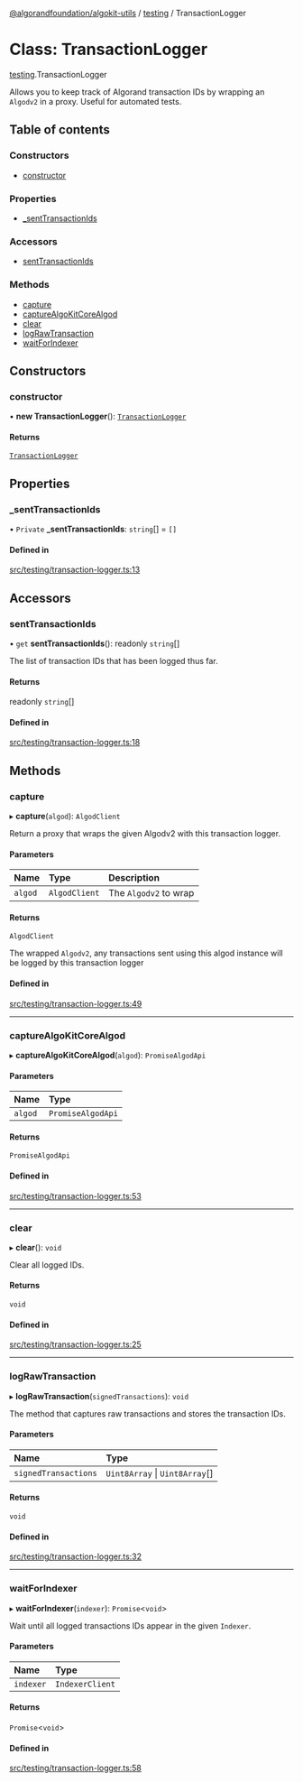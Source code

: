 [@algorandfoundation/algokit-utils](../README.md) / [testing](../modules/testing.md) / TransactionLogger

# Class: TransactionLogger

[testing](../modules/testing.md).TransactionLogger

Allows you to keep track of Algorand transaction IDs by wrapping an `Algodv2` in a proxy.
Useful for automated tests.

## Table of contents

### Constructors

- [constructor](testing.TransactionLogger.md#constructor)

### Properties

- [\_sentTransactionIds](testing.TransactionLogger.md#_senttransactionids)

### Accessors

- [sentTransactionIds](testing.TransactionLogger.md#senttransactionids)

### Methods

- [capture](testing.TransactionLogger.md#capture)
- [captureAlgoKitCoreAlgod](testing.TransactionLogger.md#capturealgokitcorealgod)
- [clear](testing.TransactionLogger.md#clear)
- [logRawTransaction](testing.TransactionLogger.md#lograwtransaction)
- [waitForIndexer](testing.TransactionLogger.md#waitforindexer)

## Constructors

### constructor

• **new TransactionLogger**(): [`TransactionLogger`](testing.TransactionLogger.md)

#### Returns

[`TransactionLogger`](testing.TransactionLogger.md)

## Properties

### \_sentTransactionIds

• `Private` **\_sentTransactionIds**: `string`[] = `[]`

#### Defined in

[src/testing/transaction-logger.ts:13](https://github.com/algorandfoundation/algokit-utils-ts/blob/main/src/testing/transaction-logger.ts#L13)

## Accessors

### sentTransactionIds

• `get` **sentTransactionIds**(): readonly `string`[]

The list of transaction IDs that has been logged thus far.

#### Returns

readonly `string`[]

#### Defined in

[src/testing/transaction-logger.ts:18](https://github.com/algorandfoundation/algokit-utils-ts/blob/main/src/testing/transaction-logger.ts#L18)

## Methods

### capture

▸ **capture**(`algod`): `AlgodClient`

Return a proxy that wraps the given Algodv2 with this transaction logger.

#### Parameters

| Name | Type | Description |
| :------ | :------ | :------ |
| `algod` | `AlgodClient` | The `Algodv2` to wrap |

#### Returns

`AlgodClient`

The wrapped `Algodv2`, any transactions sent using this algod instance will be logged by this transaction logger

#### Defined in

[src/testing/transaction-logger.ts:49](https://github.com/algorandfoundation/algokit-utils-ts/blob/main/src/testing/transaction-logger.ts#L49)

___

### captureAlgoKitCoreAlgod

▸ **captureAlgoKitCoreAlgod**(`algod`): `PromiseAlgodApi`

#### Parameters

| Name | Type |
| :------ | :------ |
| `algod` | `PromiseAlgodApi` |

#### Returns

`PromiseAlgodApi`

#### Defined in

[src/testing/transaction-logger.ts:53](https://github.com/algorandfoundation/algokit-utils-ts/blob/main/src/testing/transaction-logger.ts#L53)

___

### clear

▸ **clear**(): `void`

Clear all logged IDs.

#### Returns

`void`

#### Defined in

[src/testing/transaction-logger.ts:25](https://github.com/algorandfoundation/algokit-utils-ts/blob/main/src/testing/transaction-logger.ts#L25)

___

### logRawTransaction

▸ **logRawTransaction**(`signedTransactions`): `void`

The method that captures raw transactions and stores the transaction IDs.

#### Parameters

| Name | Type |
| :------ | :------ |
| `signedTransactions` | `Uint8Array` \| `Uint8Array`[] |

#### Returns

`void`

#### Defined in

[src/testing/transaction-logger.ts:32](https://github.com/algorandfoundation/algokit-utils-ts/blob/main/src/testing/transaction-logger.ts#L32)

___

### waitForIndexer

▸ **waitForIndexer**(`indexer`): `Promise`\<`void`\>

Wait until all logged transactions IDs appear in the given `Indexer`.

#### Parameters

| Name | Type |
| :------ | :------ |
| `indexer` | `IndexerClient` |

#### Returns

`Promise`\<`void`\>

#### Defined in

[src/testing/transaction-logger.ts:58](https://github.com/algorandfoundation/algokit-utils-ts/blob/main/src/testing/transaction-logger.ts#L58)
